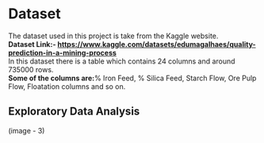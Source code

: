 # Dataset

The dataset used in this project is take from the Kaggle website.
<br>
<b>Dataset Link:- https://www.kaggle.com/datasets/edumagalhaes/quality-prediction-in-a-mining-process </b>
<br>
In this dataset there is a table which contains 24 columns and around 735000 rows.
<br>
<b>Some of the columns are:</b>% Iron Feed, % Silica Feed, Starch Flow, Ore Pulp Flow, Floatation columns and so on.


## Exploratory Data Analysis
(image - 3)

